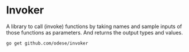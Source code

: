 # **Invoker**
A library to call (invoke) functions by taking names and sample inputs of those functions as parameters. And returns the output types and values.

```
go get github.com/odese/invoker
```
